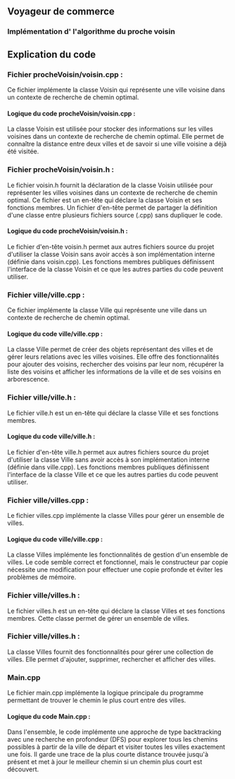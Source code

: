 ## Voyageur de commerce 
### Implémentation d' l'algorithme du proche voisin

## Explication du code 

### Fichier procheVoisin/voisin.cpp :

Ce fichier implémente la classe Voisin qui représente une ville voisine dans un contexte de recherche de chemin optimal.

#### Logique du code procheVoisin/voisin.cpp :

La classe Voisin est utilisée pour stocker des informations sur les villes voisines dans un contexte de recherche de chemin optimal. Elle permet de connaître la distance entre deux villes et de savoir si une ville voisine a déjà été visitée.

### Fichier procheVoisin/voisin.h :

Le fichier voisin.h fournit la déclaration de la classe Voisin utilisée pour représenter les villes voisines dans un contexte de recherche de chemin optimal. Ce fichier est un en-tête qui déclare la classe Voisin et ses fonctions membres. Un fichier d'en-tête permet de partager la définition d'une classe entre plusieurs fichiers source (.cpp) sans dupliquer le code. 

#### Logique du code procheVoisin/voisin.h :

Le fichier d'en-tête voisin.h permet aux autres fichiers source du projet d'utiliser la classe Voisin sans avoir accès à son implémentation interne (définie dans voisin.cpp). Les fonctions membres publiques définissent l'interface de la classe Voisin et ce que les autres parties du code peuvent utiliser.

### Fichier ville/ville.cpp :

Ce fichier implémente la classe Ville qui représente une ville dans un contexte de recherche de chemin optimal.

#### Logique du code ville/ville.cpp :

La classe Ville permet de créer des objets représentant des villes et de gérer leurs relations avec les villes voisines. Elle offre des fonctionnalités pour ajouter des voisins, rechercher des voisins par leur nom, récupérer la liste des voisins et afficher les informations de la ville et de ses voisins en arborescence.

### Fichier ville/ville.h :

Le fichier ville.h est un en-tête qui déclare la classe Ville et ses fonctions membres.

#### Logique du code ville/ville.h :

Le fichier d'en-tête ville.h permet aux autres fichiers source du projet d'utiliser la classe Ville sans avoir accès à son implémentation interne (définie dans ville.cpp). Les fonctions membres publiques définissent l'interface de la classe Ville et ce que les autres parties du code peuvent utiliser.

### Fichier ville/villes.cpp :

Le fichier villes.cpp implémente la classe Villes pour gérer un ensemble de villes.

#### Logique du code ville/ville.cpp :

La classe Villes implémente les fonctionnalités de gestion d'un ensemble de villes. Le code semble correct et fonctionnel, mais le constructeur par copie nécessite une modification pour effectuer une copie profonde et éviter les problèmes de mémoire.

### Fichier ville/villes.h :

Le fichier villes.h est un en-tête qui déclare la classe Villes et ses fonctions membres. Cette classe permet de gérer un ensemble de villes.

### Fichier ville/villes.h :

La classe Villes fournit des fonctionnalités pour gérer une collection de villes. Elle permet d'ajouter, supprimer, rechercher et afficher des villes.

### Main.cpp

Le fichier main.cpp implémente la logique principale du programme permettant de trouver le chemin le plus court entre des villes.

#### Logique du code Main.cpp :

Dans l'ensemble, le code implémente une approche de type backtracking avec une recherche en profondeur (DFS) pour explorer tous les chemins possibles à partir de la ville de départ et visiter toutes les villes exactement une fois. Il garde une trace de la plus courte distance trouvée jusqu'à présent et met à jour le meilleur chemin si un chemin plus court est découvert.

